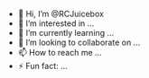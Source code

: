 - 👋 Hi, I’m @RCJuicebox
- 👀 I’m interested in ...
- 🌱 I’m currently learning ...
- 💞️ I’m looking to collaborate on ...
- 📫 How to reach me ...
- ⚡ Fun fact: ...

<!---
RCJuicebox/RCJuicebox is a ✨ special ✨ repository because its `README.md` (this file) appears on your GitHub profile.
You can click the Preview link to take a look at your changes.
--->
